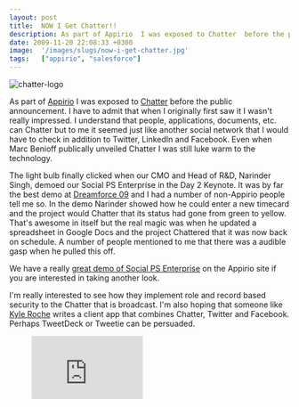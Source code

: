 ```yaml
---
layout: post
title:  NOW I Get Chatter!!
description: As part of Appirio  I was exposed to Chatter  before the public announcement. I have to admit that when I originally first saw it I wasnt really impressed. I understand that people, applications, documents, etc. can Chatter but to me it seemed just like another social network that I would have to check in addition to Twitter, LinkedIn and Facebook. Even when Marc Benioff publically unveiled Chatter I was still luke warm to the technology. The light bulb finally clicked when our CMO and Head of R
date: 2009-11-20 22:08:33 +0300
image:  '/images/slugs/now-i-get-chatter.jpg'
tags:   ["appirio", "salesforce"]
---
```

<img class="alignleft size-full wp-image-1717" style="padding-right:10px;" title="chatter-logo" src="http://res.cloudinary.com/blog-jeffdouglas-com/image/upload/v1400399406/chatter-logo_wlucjd.png" />
<p>As part of <a href="http://www.appirio.com" target="_blank">Appirio</a> I was exposed to <a href="http://www.salesforce.com/chatter" target="_blank">Chatter</a> before the public announcement. I have to admit that when I originally first saw it I wasn't really impressed. I understand that people, applications, documents, etc. can Chatter but to me it seemed just like another social network that I would have to check in addition to Twitter, LinkedIn and Facebook. Even when Marc Benioff publically unveiled Chatter I was still luke warm to the technology.</p>
<p>The light bulb finally clicked when our CMO and Head of R&D, Narinder Singh, demoed our Social PS Enterprise in the Day 2 Keynote. It was by far the best demo at <a href="http://dreamforce.appirio.com" target="_blank">Dreamforce 09</a> and I had a number of non-Appirio people tell me so. In the demo Narinder showed how he could enter a new timecard and the project would Chatter that its status had gone from green to yellow. That's awesome in itself but the real magic was when he updated a spreadsheet in Google Docs and the project Chattered that it was now back on schedule. A number of people mentioned to me that there was a audible gasp when he pulled this off.</p>
<p>We have a really <a href="http://www.appirio.com/products/SvcsResource_PSEsocial.php" target="_blank">great demo of Social PS Enterprise</a> on the Appirio site if you are interested in taking another look.</p>
<p>I'm really interested to see how they implement role and record based security to the Chatter that is broadcast. I'm also hoping that someone like <a href="http://www.kyleroche.com/" target="_blank">Kyle Roche</a> writes a client app that combines Chatter, Twitter and Facebook. Perhaps TweetDeck or Tweetie can be persuaded.</p>
<figure class="kg-card kg-embed-card"><iframe width="200" height="113" src="https://www.youtube.com/embed/Xu-2ZgrmBhs?feature=oembed" frameborder="0" allow="accelerometer; autoplay; clipboard-write; encrypted-media; gyroscope; picture-in-picture" allowfullscreen></iframe></figure>
